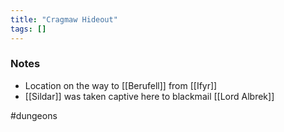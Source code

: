 ```yaml
---
title: "Cragmaw Hideout"
tags: []
---
```


### Notes

- Location on the way to [[Berufell]] from [[Ifyr]]
- [[Sildar]] was taken captive here to blackmail [[Lord Albrek]]

#dungeons